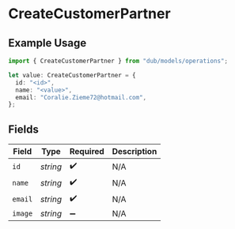 # CreateCustomerPartner

## Example Usage

```typescript
import { CreateCustomerPartner } from "dub/models/operations";

let value: CreateCustomerPartner = {
  id: "<id>",
  name: "<value>",
  email: "Coralie.Zieme72@hotmail.com",
};
```

## Fields

| Field              | Type               | Required           | Description        |
| ------------------ | ------------------ | ------------------ | ------------------ |
| `id`               | *string*           | :heavy_check_mark: | N/A                |
| `name`             | *string*           | :heavy_check_mark: | N/A                |
| `email`            | *string*           | :heavy_check_mark: | N/A                |
| `image`            | *string*           | :heavy_minus_sign: | N/A                |